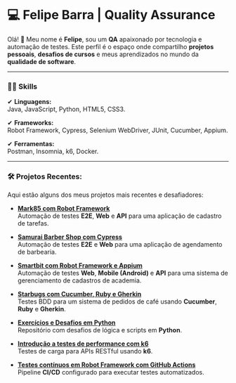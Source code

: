 # 💻 Felipe Barra | Quality Assurance 

Olá! 👋 Meu nome é **Felipe**, sou um **QA** apaixonado por tecnologia e automação de testes. Este perfil é o espaço onde compartilho **projetos pessoais**, **desafios de cursos** e meus aprendizados no mundo da **qualidade de software**. 

---

### 🥷🏽 Skills

✔ **Linguagens:**  
Java, JavaScript, Python, HTML5, CSS3.  

✔ **Frameworks:**  
Robot Framework, Cypress, Selenium WebDriver, JUnit, Cucumber, Appium.  

✔ **Ferramentas:**  
Postman, Insomnia, k6, Docker.

---

### 🛠 Projetos Recentes:
Aqui estão alguns dos meus projetos mais recentes e desafiadores:

- [**Mark85 com Robot Framework**](https://github.com/felipevitalinobarra/mark85-robot-express)  
  Automação de testes **E2E**, **Web** e **API** para uma aplicação de cadastro de tarefas.

- [**Samurai Barber Shop com Cypress**](https://github.com/felipevitalinobarra/samuraibs-universo-cypress)  
  Automação de testes **E2E** e **Web** para uma aplicação de agendamento de barbearia.

- [**Smartbit com Robot Framework e Appium**](https://github.com/felipevitalinobarra/smartbit-robot)  
  Automação de testes **Web**, **Mobile (Android)** e **API** para uma sistema de gerenciamento de cadastros de academia.

- [**Starbugs com Cucumber, Ruby e Gherkin**](https://github.com/felipevitalinobarra/starbugs-robot)  
  Testes BDD para um sistema de pedidos de café usando **Cucumber**, **Ruby** e **Gherkin**.  

- [**Exercícios e Desafios em Python**](https://github.com/felipevitalinobarra/curso-python)  
  Repositório com desafios de lógica e scripts em **Python**.  

- [**Introdução a testes de performance com k6**](https://github.com/felipevitalinobarra/curso-k6)  
  Testes de carga para APIs RESTful usando **k6**.  

- [**Testes contínuos em Robot Framework com GitHub Actions**](https://github.com/felipevitalinobarra/robot-actions)  
  Pipeline **CI/CD** configurado para executar testes automatizados.  
